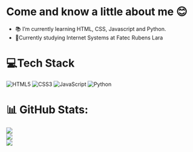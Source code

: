 <h1> Come and know a little about me 😊</h1>

- 📚 I’m currently learning HTML, CSS, Javascript and Python.
- 📖Currently studying Internet Systems at Fatec Rubens Lara


 # 💻Tech Stack 
 ![HTML5](https://img.shields.io/badge/html5-%23E34F26.svg?style=flat&logo=html5&logoColor=white)
 ![CSS3](https://img.shields.io/badge/css3-%231572B6.svg?style=flat&logo=css3&logoColor=white)
 ![JavaScript](https://img.shields.io/badge/javascript-%23323330.svg?style=flat&logo=javascript&logoColor=%23F7DF1E)
 ![Python](https://img.shields.io/badge/-Python-05122A?style=flat&logo=python)&nbsp;
 # 📊 GitHub Stats:
![](https://github-readme-stats.vercel.app/api?username=sheroques&theme=dark&hide_border=false&include_all_commits=true&count_private=false)<br/>
![](https://github-readme-streak-stats.herokuapp.com/?user=sheroques&theme=dark&hide_border=false)<br/>
![](https://github-readme-stats.vercel.app/api/top-langs/?username=sheroques&theme=dark&hide_border=false&include_all_commits=true&count_private=false&layout=compact)

